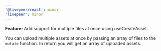 ```yaml
---
'@livepeer/react': minor
'livepeer': minor
---
```


**Feature:** Add support for multiple files at once using useCreateAsset.

You can upload multiple assets at once by passing an array of files to the `mutate` function. In return you will get an array of uploaded assets.
